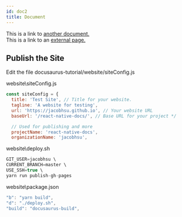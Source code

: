 ```yaml
---
id: doc2
title: Document
---
```


This is a link to [another document.](doc3.md)  
This is a link to an [external page.](http://www.example.com)

## Publish the Site

Edit the file docusaurus-tutorial/website/siteConfig.js

website\siteConfig.js

```js
const siteConfig = {
  title: 'Test Site', // Title for your website.
  tagline: 'A website for testing',
  url: 'https://jacobhsu.github.io', // Your website URL
  baseUrl: '/react-native-docs/', // Base URL for your project */

  // Used for publishing and more
  projectName: 'react-native-docs',
  organizationName: 'jacobhsu',
```

website\deploy.sh

```js
GIT_USER=jacobhsu \
CURRENT_BRANCH=master \
USE_SSH=true \
yarn run publish-gh-pages
```

website\package.json

```js
"b": "yarn build",
"d": "./deploy.sh",
"build": "docusaurus-build",
```
